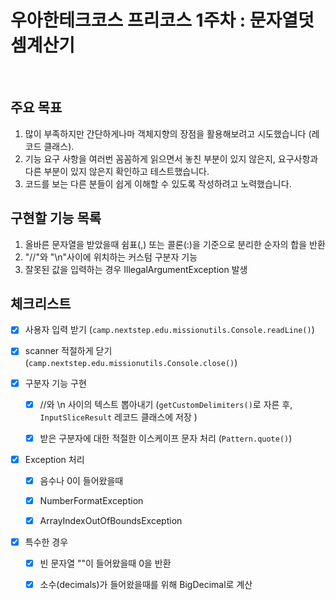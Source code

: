 # 우아한테크코스 프리코스 1주차 : 문자열덧셈계산기

<br>

## 주요 목표

1. 많이 부족하지만 간단하게나마 객체지향의 장점을 활용해보려고 시도했습니다 (레코드 클래스).
2. 기능 요구 사항을 여러번 꼼꼼하게 읽으면서 놓친 부분이 있지 않은지, 요구사항과 다른 부분이 있지 않은지 확인하고 테스트했습니다.
3. 코드를 보는 다른 분들이 쉽게 이해할 수 있도록 작성하려고 노력했습니다.
   <br>

## 구현할 기능 목록

1. 올바른 문자열을 받았을때 쉼표(,) 또는 콜론(:)을 기준으로 분리한 순자의 합을 반환
2. "//"와 "\n"사이에 위치하는 커스텀 구분자 기능
3. 잘못된 값을 입력하는 경우 IllegalArgumentException 발생
   <br>

## 체크리스트

- [x] 사용자 입력 받기 (`camp.nextstep.edu.missionutils.Console.readLine()`)
- [x] scanner 적절하게 닫기 (`camp.nextstep.edu.missionutils.Console.close()`)


- [x] 구분자 기능 구현
    - [x] //와 \n 사이의 텍스트 뽑아내기 (`getCustomDelimiters()`로 자른 후, `InputSliceResult` 레코드 클래스에 저장 )
    - [x] 받은 구분자에 대한 적절한 이스케이프 문자 처리 (`Pattern.quote()`)


- [x] Exception 처리
    - [x] 음수나 0이 들어왔을때
    - [x] NumberFormatException
    - [x] ArrayIndexOutOfBoundsException


- [x] 특수한 경우
    - [x] 빈 문자열 ""이 들어왔을때 0을 반환
    - [x] 소수(decimals)가 들어왔을때를 위해 BigDecimal로 계산


